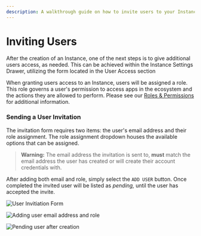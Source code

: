 ```yaml
---
description: A walkthrough guide on how to invite users to your Instance.
---
```


# Inviting Users

After the creation of an Instance, one of the next steps is to give additional users access, as needed. This can be achieved within the Instance Settings Drawer, utilizing the form located in the User Access section

When granting users access to an Instance, users will be assigned a role. This role governs a user's permission to access apps in the ecosystem and the actions they are allowed to perform. Please see our [Roles & Permissions](../../getting-started/roles-and-permissions.md) for additional information.

### Sending a User Invitation

The invitation form requires two items: the user's email address and their role assignment. The role assignment dropdown houses the available options that can be assigned.&#x20;

> **Warning:** The email address the invitation is sent to, **must** match the email address the user has created or will create their account credentials with.&#x20;

After adding both email and role, simply select the `ADD USER` button. Once completed the invited user will be listed as _pending,_ until the user has accepted the invite.

![User Invitiation Form](../../.gitbook/assets/user\_invite\_form.png)

![Adding user email address and role](../../.gitbook/assets/invite\_user.png)

![Pending user after creation](../../.gitbook/assets/pending\_user.png)
